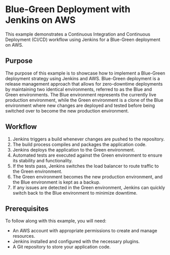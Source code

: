 # Blue-Green Deployment with Jenkins on AWS

This example demonstrates a Continuous Integration and Continuous Deployment (CI/CD) workflow using Jenkins for a Blue-Green deployment on AWS.

## Purpose

The purpose of this example is to showcase how to implement a Blue-Green deployment strategy using Jenkins and AWS. Blue-Green deployment is a release management approach that allows for zero-downtime deployments by maintaining two identical environments, referred to as the Blue and Green environments. The Blue environment represents the currently live production environment, while the Green environment is a clone of the Blue environment where new changes are deployed and tested before being switched over to become the new production environment.

## Workflow

1. Jenkins triggers a build whenever changes are pushed to the repository.
2. The build process compiles and packages the application code.
3. Jenkins deploys the application to the Green environment.
4. Automated tests are executed against the Green environment to ensure its stability and functionality.
5. If the tests pass, Jenkins switches the load balancer to route traffic to the Green environment.
6. The Green environment becomes the new production environment, and the Blue environment is kept as a backup.
7. If any issues are detected in the Green environment, Jenkins can quickly switch back to the Blue environment to minimize downtime.

## Prerequisites

To follow along with this example, you will need:

- An AWS account with appropriate permissions to create and manage resources.
- Jenkins installed and configured with the necessary plugins.
- A Git repository to store your application code.

